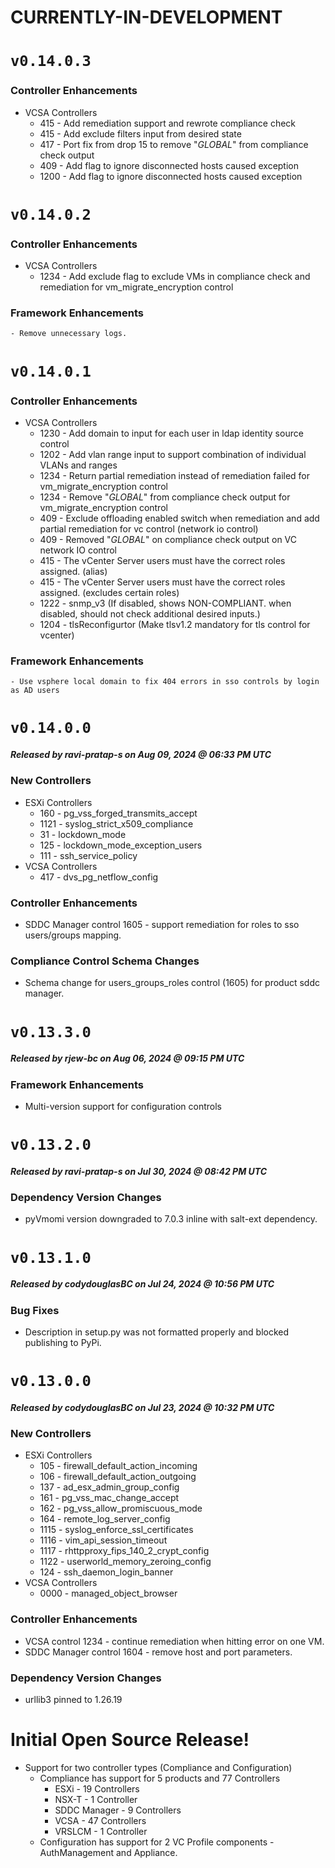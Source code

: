 # CURRENTLY-IN-DEVELOPMENT
# `v0.14.0.3`
### Controller Enhancements
- VCSA Controllers
    - 415 - Add remediation support and rewrote compliance check
    - 415 - Add exclude filters input from desired state
    - 417 - Port fix from drop 15 to remove "_GLOBAL_" from compliance check output
    - 409 - Add flag to ignore disconnected hosts caused exception
    - 1200 - Add flag to ignore disconnected hosts caused exception
# `v0.14.0.2`
### Controller Enhancements
- VCSA Controllers
    - 1234 - Add exclude flag to exclude VMs in compliance check and remediation for vm_migrate_encryption control
### Framework Enhancements
    - Remove unnecessary logs.
# `v0.14.0.1`
### Controller Enhancements
- VCSA Controllers
    - 1230 - Add domain to input for each user in ldap identity source control
    - 1202 - Add vlan range input to support combination of individual VLANs and ranges
    - 1234 - Return partial remediation instead of remediation failed for vm_migrate_encryption control
    - 1234 - Remove "_GLOBAL_" from compliance check output for vm_migrate_encryption control
    - 409 - Exclude offloading enabled switch when remediation and add partial remediation for vc control (network io control)
    - 409 - Removed "_GLOBAL_" on compliance check output on VC network IO control
    - 415 - The vCenter Server users must have the correct roles assigned. (alias)
    - 415 - The vCenter Server users must have the correct roles assigned. (excludes certain roles)
    - 1222 - snmp_v3 (If disabled, shows NON-COMPLIANT. when disabled, should not check additional desired inputs.)
    - 1204 - tlsReconfigurtor (Make tlsv1.2 mandatory for tls control for vcenter)
### Framework Enhancements
    - Use vsphere local domain to fix 404 errors in sso controls by login as AD users
# `v0.14.0.0`
##### Released by ravi-pratap-s on Aug 09, 2024 @ 06:33 PM UTC
### New Controllers
- ESXi Controllers
    - 160 - pg_vss_forged_transmits_accept
    - 1121 - syslog_strict_x509_compliance
    - 31 - lockdown_mode
    - 125 - lockdown_mode_exception_users
    - 111 - ssh_service_policy
- VCSA Controllers
    - 417 - dvs_pg_netflow_config
### Controller Enhancements
 - SDDC Manager control 1605 - support remediation for roles to sso users/groups mapping.
### Compliance Control Schema Changes
  - Schema change for users_groups_roles control (1605) for product sddc manager.
# `v0.13.3.0`
##### Released by rjew-bc on Aug 06, 2024 @ 09:15 PM UTC
### Framework Enhancements
- Multi-version support for configuration controls
# `v0.13.2.0`
##### Released by ravi-pratap-s on Jul 30, 2024 @ 08:42 PM UTC
### Dependency Version Changes
  - pyVmomi version downgraded to 7.0.3 inline with salt-ext dependency.
# `v0.13.1.0`
##### Released by codydouglasBC on Jul 24, 2024 @ 10:56 PM UTC
### Bug Fixes
  - Description in setup.py was not formatted properly and blocked publishing to PyPi.
# `v0.13.0.0`
##### Released by codydouglasBC on Jul 23, 2024 @ 10:32 PM UTC
### New Controllers
  - ESXi Controllers
    - 105 - firewall_default_action_incoming
    - 106 - firewall_default_action_outgoing
    - 137 - ad_esx_admin_group_config
    - 161 - pg_vss_mac_change_accept
    - 162 - pg_vss_allow_promiscuous_mode
    - 164 - remote_log_server_config
    - 1115 - syslog_enforce_ssl_certificates
    - 1116 - vim_api_session_timeout
    - 1117 - rhttpproxy_fips_140_2_crypt_config
    - 1122 - userworld_memory_zeroing_config
    - 124 - ssh_daemon_login_banner
  - VCSA Controllers
    - 0000 - managed_object_browser
### Controller Enhancements
  - VCSA control 1234 - continue remediation when hitting error on one VM.
  - SDDC Manager control 1604 - remove host and port parameters.
### Dependency Version Changes
  - urllib3 pinned to 1.26.19
# Initial Open Source Release!
- Support for two controller types (Compliance and Configuration)
  - Compliance has support for 5 products and 77 Controllers
    - ESXi - 19 Controllers
    - NSX-T - 1 Controller
    - SDDC Manager - 9 Controllers
    - VCSA - 47 Controllers
    - VRSLCM - 1 Controller
  - Configuration has support for 2 VC Profile components - AuthManagement and Appliance.
